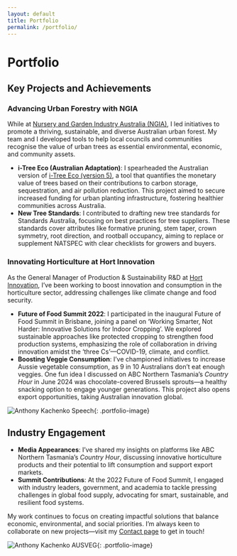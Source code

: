 ```yaml
---
layout: default
title: Portfolio
permalink: /portfolio/
---
```


# Portfolio

## Key Projects and Achievements

### Advancing Urban Forestry with NGIA

While at [Nursery and Garden Industry Australia (NGIA)](https://greenlifeindustry.com.au/), I led initiatives to promote a thriving, sustainable, and diverse Australian urban forest. My team and I developed tools to help local councils and communities recognise the value of urban trees as essential environmental, economic, and community assets.

- **i-Tree Eco (Australian Adaptation)**: I spearheaded the Australian version of [i-Tree Eco (version 5)](http://www.itreetools.org/eco/international.php), a tool that quantifies the monetary value of trees based on their contributions to carbon storage, sequestration, and air pollution reduction. This project aimed to secure increased funding for urban planting infrastructure, fostering healthier communities across Australia.
- **New Tree Standards**: I contributed to drafting new tree standards for Standards Australia, focusing on best practices for tree suppliers. These standards cover attributes like formative pruning, stem taper, crown symmetry, root direction, and rootball occupancy, aiming to replace or supplement NATSPEC with clear checklists for growers and buyers.

### Innovating Horticulture at Hort Innovation

As the General Manager of Production & Sustainability R&D at [Hort Innovation](https://www.horticulture.com.au/), I’ve been working to boost innovation and consumption in the horticulture sector, addressing challenges like climate change and food security.

- **Future of Food Summit 2022**: I participated in the inaugural Future of Food Summit in Brisbane, joining a panel on ‘Working Smarter, Not Harder: Innovative Solutions for Indoor Cropping’. We explored sustainable approaches like protected cropping to strengthen food production systems, emphasizing the role of collaboration in driving innovation amidst the ‘three Cs’—COVID-19, climate, and conflict.
- **Boosting Veggie Consumption**: I’ve championed initiatives to increase Aussie vegetable consumption, as 9 in 10 Australians don’t eat enough veggies. One fun idea I discussed on ABC Northern Tasmania’s *Country Hour* in June 2024 was chocolate-covered Brussels sprouts—a healthy snacking option to engage younger generations. This project also opens export opportunities, taking Australian innovation global.

![Anthony Kachenko Speech](/Anthony-Website/assets/images/speech.png "Anthony Kachenko Speech"){: .portfolio-image}

## Industry Engagement

- **Media Appearances**: I’ve shared my insights on platforms like ABC Northern Tasmania’s *Country Hour*, discussing innovative horticulture products and their potential to lift consumption and support export markets.
- **Summit Contributions**: At the 2022 Future of Food Summit, I engaged with industry leaders, government, and academia to tackle pressing challenges in global food supply, advocating for smart, sustainable, and resilient food systems.

My work continues to focus on creating impactful solutions that balance economic, environmental, and social priorities. I’m always keen to collaborate on new projects—visit my [Contact page](/contact/) to get in touch!

![Anthony Kachenko AUSVEG](/Anthony-Website/assets/images/AUSVEG.png "Anthony Kachenko AUSVEG"){: .portfolio-image}
